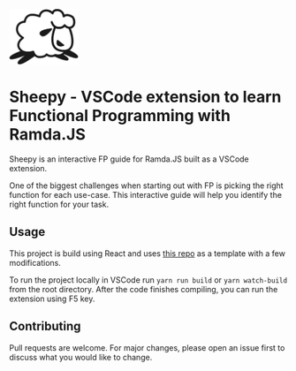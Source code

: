 <img src="./src/assets/sheepy.png" alt="sheepy fp logo" height="100px"/>


# Sheepy - VSCode extension to learn Functional Programming with Ramda.JS

Sheepy is an interactive FP guide for Ramda.JS built as a VSCode extension. 

One of the biggest challenges when starting out with FP is picking the right function for each use-case. This interactive guide will help you identify the right function for your task.


## Usage
This project is build using React and uses [this repo](https://github.com/rebornix/vscode-webview-react) as a template with a few modifications.

To run the project locally in VSCode run `yarn run build` or `yarn watch-build` from the root directory. After the code finishes compiling, you can run the extension using F5 key.

## Contributing
Pull requests are welcome. For major changes, please open an issue first to discuss what you would like to change.
